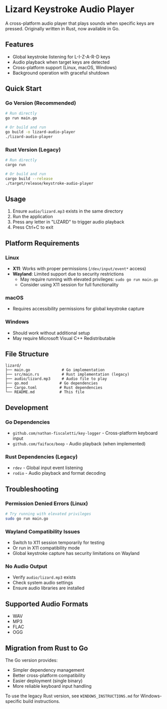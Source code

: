 # Lizard Keystroke Audio Player

A cross-platform audio player that plays sounds when specific keys are pressed. Originally written in Rust, now available in Go.

## Features

- Global keystroke listening for L-I-Z-A-R-D keys
- Audio playback when target keys are detected
- Cross-platform support (Linux, macOS, Windows)
- Background operation with graceful shutdown

## Quick Start

### Go Version (Recommended)

```bash
# Run directly
go run main.go

# Or build and run
go build -o lizard-audio-player
./lizard-audio-player
```

### Rust Version (Legacy)

```bash
# Run directly
cargo run

# Or build and run
cargo build --release
./target/release/keystroke-audio-player
```

## Usage

1. Ensure `audio/lizard.mp3` exists in the same directory
2. Run the application
3. Press any letter in "LIZARD" to trigger audio playback
4. Press Ctrl+C to exit

## Platform Requirements

### Linux
- **X11**: Works with proper permissions (`/dev/input/event*` access)
- **Wayland**: Limited support due to security restrictions
  - May require running with elevated privileges: `sudo go run main.go`
  - Consider using X11 session for full functionality

### macOS
- Requires accessibility permissions for global keystroke capture

### Windows
- Should work without additional setup
- May require Microsoft Visual C++ Redistributable

## File Structure

```
lizard/
├── main.go              # Go implementation
├── src/main.rs          # Rust implementation (legacy)
├── audio/lizard.mp3     # Audio file to play
├── go.mod              # Go dependencies
├── Cargo.toml          # Rust dependencies
└── README.md           # This file
```

## Development

### Go Dependencies
- `github.com/nathan-fiscaletti/key-logger` - Cross-platform keyboard input
- `github.com/faiface/beep` - Audio playback (when implemented)

### Rust Dependencies (Legacy)
- `rdev` - Global input event listening
- `rodio` - Audio playback and format decoding

## Troubleshooting

### Permission Denied Errors (Linux)
```bash
# Try running with elevated privileges
sudo go run main.go
```

### Wayland Compatibility Issues
- Switch to X11 session temporarily for testing
- Or run in X11 compatibility mode
- Global keystroke capture has security limitations on Wayland

### No Audio Output
- Verify `audio/lizard.mp3` exists
- Check system audio settings
- Ensure audio libraries are installed

## Supported Audio Formats

- WAV
- MP3  
- FLAC
- OGG

## Migration from Rust to Go

The Go version provides:
- Simpler dependency management
- Better cross-platform compatibility
- Easier deployment (single binary)
- More reliable keyboard input handling

To use the legacy Rust version, see `WINDOWS_INSTRUCTIONS.md` for Windows-specific build instructions.